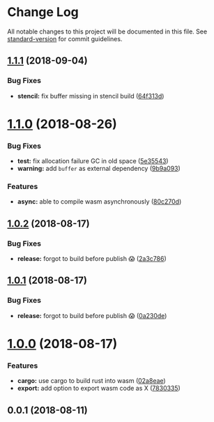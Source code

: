 # Change Log

All notable changes to this project will be documented in this file. See [standard-version](https://github.com/conventional-changelog/standard-version) for commit guidelines.

<a name="1.1.1"></a>

## [1.1.1](https://github.com/DrSensor/rollup-plugin-rust/compare/v1.1.0...v1.1.1) (2018-09-04)

### Bug Fixes

- **stencil:** fix buffer missing in stencil build ([64f313d](https://github.com/DrSensor/rollup-plugin-rust/commit/64f313d))

<a name="1.1.0"></a>

# [1.1.0](https://github.com/DrSensor/rollup-plugin-rust/compare/v1.0.2...v1.1.0) (2018-08-26)

### Bug Fixes

- **test:** fix allocation failure GC in old space ([5e35543](https://github.com/DrSensor/rollup-plugin-rust/commit/5e35543))
- **warning:** add `buffer` as external dependency ([9b9a093](https://github.com/DrSensor/rollup-plugin-rust/commit/9b9a093))

### Features

- **async:** able to compile wasm asynchronously ([80c270d](https://github.com/DrSensor/rollup-plugin-rust/commit/80c270d))

<a name="1.0.2"></a>

## [1.0.2](https://github.com/DrSensor/rollup-plugin-rust/compare/v1.0.1...v1.0.2) (2018-08-17)

### Bug Fixes

- **release:** forgot to build before publish 😱 ([2a3c786](https://github.com/DrSensor/rollup-plugin-rust/commit/2a3c786))

<a name="1.0.1"></a>

## [1.0.1](https://github.com/DrSensor/rollup-plugin-rust/compare/v1.0.0...v1.0.1) (2018-08-17)

### Bug Fixes

- **release:** forgot to build before publish 😱 ([0a230de](https://github.com/DrSensor/rollup-plugin-rust/commit/0a230de))

<a name="1.0.0"></a>

# [1.0.0](https://github.com/DrSensor/rollup-plugin-rust/compare/v0.0.1...v1.0.0) (2018-08-17)

### Features

- **cargo:** use cargo to build rust into wasm ([02a8eae](https://github.com/DrSensor/rollup-plugin-rust/commit/02a8eae))
- **export:** add option to export wasm code as X ([7830335](https://github.com/DrSensor/rollup-plugin-rust/commit/7830335))

<a name="0.0.1"></a>

## 0.0.1 (2018-08-11)
